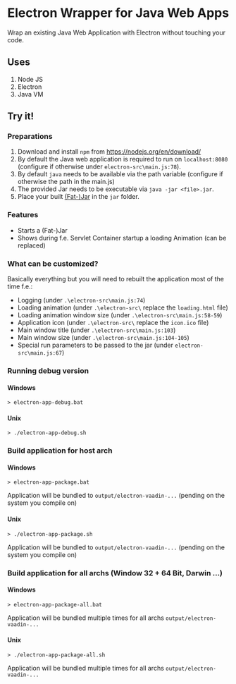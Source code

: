 # Electron Wrapper for Java Web Apps

Wrap an existing Java Web Application with Electron without touching your code.

## Uses

1. Node JS
2. Electron
3. Java VM

## Try it!

### Preparations

1. Download and install `npm` from https://nodejs.org/en/download/
2. By default the Java web application is required to run on `localhost:8080` (configure if otherwise under `electron-src\main.js:78`).
3. By default `java` needs to be available via the path variable (configure if otherwise the path in the main.js) 
4. The provided Jar needs to be executable via `java -jar <file>.jar`.  
5. Place your built [(Fat-)Jar](https://stackoverflow.com/questions/19150811/what-is-a-fat-jar) in the `jar` folder.
  
### Features
- Starts a (Fat-)Jar
- Shows during f.e. Servlet Container startup a loading Animation (can be replaced)
  
### What can be customized?
Basically everything but you will need to rebuilt the application most of the time f.e.:
- Logging (under `.\electron-src\main.js:74`)
- Loading animation (under `.\electron-src\` replace the `loading.html` file)
- Loading animation window size (under `.\electron-src\main.js:58-59`) 
- Application icon (under `.\electron-src\` replace the `icon.ico` file)
- Main window title (under `.\electron-src\main.js:103`)
- Main window size (under `.\electron-src\main.js:104-105`)
- Special run parameters to be passed to the jar (under `electron-src\main.js:67`)

### Running debug version

#### Windows
`> electron-app-debug.bat`

#### Unix
`> ./electron-app-debug.sh`

### Build application for host arch
     
#### Windows
`> electron-app-package.bat`  

Application will be bundled to `output/electron-vaadin-...` (pending on the system you compile on)

#### Unix
`> ./electron-app-package.sh`  

Application will be bundled to `output/electron-vaadin-...`  (pending on the system you compile on)

### Build application for all archs (Window 32 + 64 Bit, Darwin ...)
     
#### Windows
`> electron-app-package-all.bat`  

Application will be bundled multiple times for all archs `output/electron-vaadin-...`

#### Unix
`> ./electron-app-package-all.sh`  

Application will be bundled multiple times for all archs `output/electron-vaadin-...`

